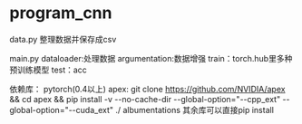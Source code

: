 # program_cnn
data.py
整理数据并保存成csv



main.py
dataloader:处理数据
argumentation:数据增强
train：torch.hub里多种预训练模型
test：acc

依赖库：
pytorch(0.4以上)
apex:
git clone https://github.com/NVIDIA/apex && cd apex && pip install -v --no-cache-dir --global-option="--cpp_ext" --global-option="--cuda_ext" ./
albumentations
其余库可以直接pip install
